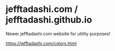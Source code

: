 # jefftadashi.com / jefftadashi.github.io
Newer jefftadashi.com website for utility purposes!

https://jefftadashi.com/colors.html
